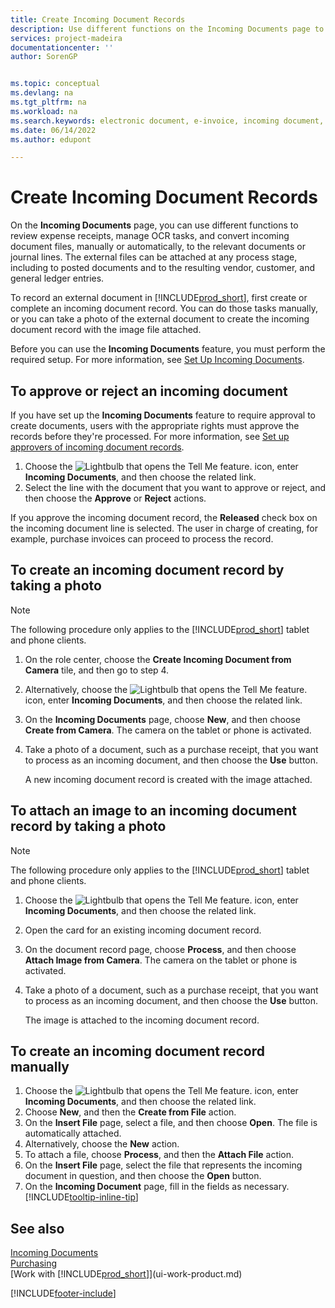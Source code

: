 ```yaml
---
title: Create Incoming Document Records
description: Use different functions on the Incoming Documents page to review expense receipts, manage OCR tasks, convert incoming document files and attach external files.
services: project-madeira
documentationcenter: ''
author: SorenGP


ms.topic: conceptual
ms.devlang: na
ms.tgt_pltfrm: na
ms.workload: na
ms.search.keywords: electronic document, e-invoice, incoming document, OCR, ecommerce, document exchange, import invoice
ms.date: 06/14/2022
ms.author: edupont

---
```

# Create Incoming Document Records

On the **Incoming Documents** page, you can use different functions to review expense receipts, manage OCR tasks, and convert incoming document files, manually or automatically, to the relevant documents or journal lines. The external files can be attached at any process stage, including to posted documents and to the resulting vendor, customer, and general ledger entries.

To record an external document in [!INCLUDE[prod_short](includes/prod_short.md)], first create or complete an incoming document record. You can do those tasks manually, or you can take a photo of the external document to create the incoming document record with the image file attached.

Before you can use the **Incoming Documents** feature, you must perform the required setup. For more information, see [Set Up Incoming Documents](across-how-setup-income-documents.md).

## To approve or reject an incoming document

If you have set up the **Incoming Documents** feature to require approval to create documents, users with the appropriate rights must approve the records before they're processed. For more information, see [Set up approvers of incoming document records](across-how-setup-income-documents.md#to-set-up-approvers-of-incoming-document-records).

1. Choose the ![Lightbulb that opens the Tell Me feature.](media/ui-search/search_small.png "Tell me what you want to do") icon, enter **Incoming Documents**, and then choose the related link.
2. Select the line with the document that you want to approve or reject, and then choose the **Approve** or **Reject** actions.

If you approve the incoming document record, the **Released** check box on the incoming document line is selected. The user in charge of creating, for example, purchase invoices can proceed to process the record.

## To create an incoming document record by taking a photo

> [!NOTE]  
> The following procedure only applies to the [!INCLUDE[prod_short](includes/prod_short.md)] tablet and phone clients.

1. On the role center, choose the **Create Incoming Document from Camera** tile, and then go to step 4.
2. Alternatively, choose the ![Lightbulb that opens the Tell Me feature.](media/ui-search/search_small.png "Tell me what you want to do") icon, enter **Incoming Documents**, and then choose the related link.
3. On the **Incoming Documents** page, choose **New**, and then choose **Create from Camera**. The camera on the tablet or phone is activated.
4. Take a photo of a document, such as a purchase receipt, that you want to process as an incoming document, and then choose the **Use** button.

    A new incoming document record is created with the image attached.

## To attach an image to an incoming document record by taking a photo

> [!NOTE]  
> The following procedure only applies to the [!INCLUDE[prod_short](includes/prod_short.md)] tablet and phone clients.

1. Choose the ![Lightbulb that opens the Tell Me feature.](media/ui-search/search_small.png "Tell me what you want to do") icon, enter **Incoming Documents**, and then choose the related link.
2. Open the card for an existing incoming document record.
3. On the document record page, choose **Process**, and then choose **Attach Image from Camera**. The camera on the tablet or phone is activated.
4. Take a photo of a document, such as a purchase receipt, that you want to process as an incoming document, and then choose the **Use** button.

    The image is attached to the incoming document record.

## To create an incoming document record manually

1. Choose the ![Lightbulb that opens the Tell Me feature.](media/ui-search/search_small.png "Tell me what you want to do") icon, enter **Incoming Documents**, and then choose the related link.
2. Choose **New**, and then the **Create from File** action.  
3. On the **Insert File** page, select a file, and then choose **Open**. The file is automatically attached.
4. Alternatively, choose the **New** action.
5. To attach a file, choose **Process**, and then the **Attach File** action.
6. On the **Insert File** page, select the file that represents the incoming document in question, and then choose the **Open** button.
7. On the **Incoming Document** page, fill in the fields as necessary. [!INCLUDE[tooltip-inline-tip](includes/tooltip-inline-tip_md.md)]

## See also

[Incoming Documents](across-income-documents.md)  
[Purchasing](purchasing-manage-purchasing.md)  
[Work with [!INCLUDE[prod_short](includes/prod_short.md)]](ui-work-product.md)

[!INCLUDE[footer-include](includes/footer-banner.md)]
